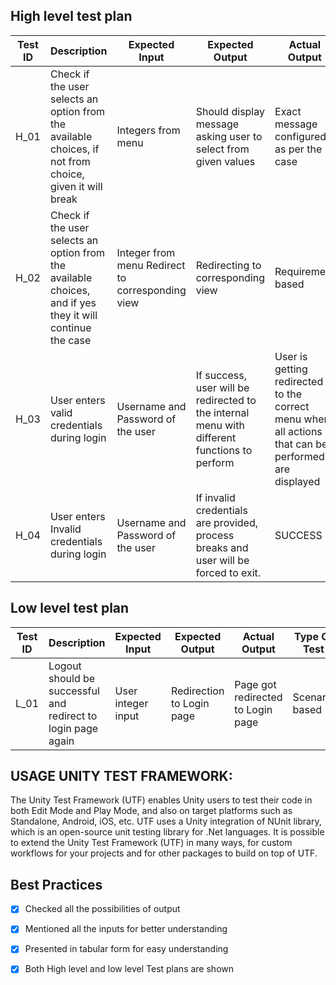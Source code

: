 ## High level test plan
| Test ID	| Description|	Expected Input|	Expected Output|	Actual Output|	Type Of Test|
|-----| ---------------| -----------| -----------| -------------| ----------|
| H_01|	Check if the user selects an option from the available choices, if not from choice, given it will break|	Integers from menu|	Should display message asking user to select from given values|	Exact message configured as per the case|	Requirement based|
| H_02|	Check if the user selects an option from the available choices, and if yes they it will continue the case|	Integer from menu	Redirect to corresponding view|	Redirecting to corresponding view	|Requirement based|
|H_03|	User enters valid credentials during login|	Username and Password of the user|	If success, user will be redirected to the internal menu with different functions to perform|	User is getting redirected to the correct menu where all actions that can be performed are displayed|	Technical|
|H_04|	User enters Invalid credentials during login|	Username and Password of the user|	If invalid credentials are provided, process breaks and user will be forced to exit.|	SUCCESS	|Technical|
## Low level test plan
|Test ID|	Description|	Expected Input|	Expected Output|	Actual Output|	Type Of Test|
|---------| ------------| ----------| ------------| ------------| ------------|
| L_01|	Logout should be successful and redirect to login page again|	User integer input|	Redirection to Login page|	Page got redirected to Login page|	Scenario based|

## USAGE UNITY TEST FRAMEWORK:
The Unity Test Framework (UTF) enables Unity users to test their code in both Edit Mode and Play Mode, and also on target platforms such as Standalone, Android, iOS, etc.
UTF uses a Unity integration of NUnit library, which is an open-source unit testing library for .Net languages.
It is possible to extend the Unity Test Framework (UTF) in many ways, for custom workflows for your projects and for other packages to build on top of UTF.


## Best Practices

 - [x] Checked all the possibilities of output
 - [x] Mentioned all the inputs for better understanding
 - [x] Presented in tabular form for easy understanding
 - [x] Both High level and low level Test plans are shown
 
 
